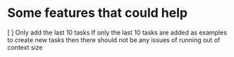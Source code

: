 # Some features that could help
[ ] Only add the last 10 tasks
If only the last 10 tasks are added as examples to create new tasks then  there should not be any issues of running out of context size
